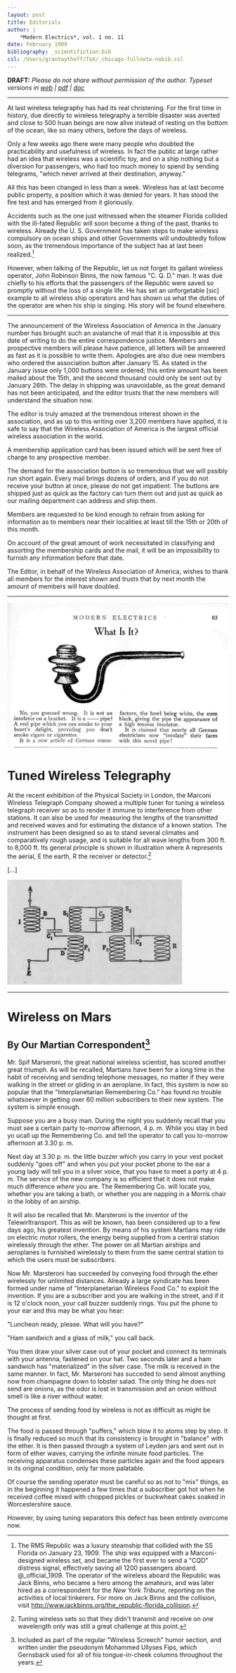 ```yaml
---
layout: post
title: Editorials
author: |
    *Modern Electrics*, vol. 1 no. 11
date: February 1909
bibliography: _scientifiction.bib
csl: /Users/grantwythoff/TeX/_chicago-fullnote-nobib.csl
---
```


**DRAFT:** *Please do not share without permission of the author. Typeset versions in  [web](http://gernsback.wythoff.net/190902_editorials.html) \|  [pdf](https://github.com/gwijthoff/perversity_of_things/blob/gh-pages/typeset_drafts/190902_editorials.pdf?raw=true) \| [doc](https://github.com/gwijthoff/perversity_of_things/blob/gh-pages/typeset_drafts/190902_editorials.docx)*

* * * * * * * 

At last wireless telegraphy has had its real christening.  For the first time in history, due directly to wireless telegraphy a terrible disaster was averted and close to 500 huan beings are now alive instead of resting on the bottom of the ocean, like so many others, before the days of wireless.

Only a few weeks ago there were many people who doubted the practicability and usefulness of wireless.  In fact the public at large rather had an idea that wireless was a scientific toy, and on a ship nothing but a diversion for passengers, who had too much money to spend by sending telegrams, "which never arrived at their destination, anyway."

All this has been changed in less than a week.  Wireless has at last become public property, a position which it was denied for years.  It has stood the fire test and has emerged from it gloriously.

Accidents such as the one just witnessed when the steamer Florida collided with the ill-fated Republic will soon become a thing of the past, thanks to wireless.  Already the U. S. Government has taken steps to make wireless compulsory on ocean ships and other Governments will undoubtedly follow soon, as the tremendous importance of the subject has at last been realized.[^rms]

However, when talking of the Republic, let us not forget its gallant wireless operator, John Robinson Binns, the now famous "C. Q. D." man.  It was due chiefly to his efforts that the passengers of the Republic were saved so promptly without the loss of a single life.  He has set an unforgetable [sic] example to all wireless ship operators and has shown us what the duties of the operator are when his ship is singing.  His story will be found elsewhere.

* * * * * * * * * * * 

The announcement of the Wireless Association of America in the January number has brought such an avalanche of mail that it is impossible at this date of writing to do the entire correspondence justice.  Members and prospective members will please have patience, all letters will be answered as fast as it is possible to write them.  Apologies are also due new members who ordered the association button after January 15.  As stated in the January issue only 1,000 buttons were ordered; this entire amount has been mailed about the 15th, and the second thousand could only be sent out by January 26th.  The delay in shipping was unavoidable, as the great demand has not been anticipated, and the editor trusts that the new members will understand the situation now.

The editor is truly amazed at the tremendous interest shown in the association, and as up to this writing over 3,200 members have applied, it is safe to say that the Wireless Association of America is the largest official wireless association in the world.

A membership application card has been issued which will be sent free of charge to any prospective member.

The demand for the association button is so tremendous that we will pssibly run short again.  Every mail brings dozens of orders, and if you do not receive your button at once, please do not get impatient.  The buttons are shipped just as quick as the factory can turn them out and just as quick as our mailing department can address and ship them.

Members are requested to be kind enough to refrain from asking for information as to members near their localities at least till the 15th or 20th of this month.

On account of the great amount of work necessitated in classifying and assorting the membership cards and the mail, it will be an impossibility to furnish any information before that date.

The Editor, in behalf of the Wireless Association of America, wishes to thank all members for the interest shown and trusts that by next month the amount of members will have doubled.

* * * * * * * * * * * 

![](images/not_a_pipe_me191005.png)

# Tuned Wireless Telegraphy

At the recent exhibition of the Physical Society in London, the Marconi Wireless Telegraph Company showed a multiple tuner for tuning a wireless telegraph receiver so as to render it immune to interference from other stations.  It can also be used for measuring the lengths of the transmitted and received waves and for estimating the distance of a known station.  The instrument has been designed so as to stand several climates and comparatively rough usage, and is suitable for all wave lengths from 300 ft. to 8,000 ft.  Its general principle is shown in illustration where A represents the aerial, E the earth, R the receiver or detector.[^tnr]

[…]

![](images/marconi_tuned.png)

* * * * * * * * * * * * 

# Wireless on Mars

## By Our Martian Correspondent[^fps]

Mr. Spif Marseroni, the great national wireless scientist, has scored another great triumph.  As will be recalled, Martians have been for a long time in the habit of receiving and sending telephone messages, no matter if they were walking in the street or gliding in an aeroplane.  In fact, this system is now so popular that the "Interplanetarian Remembering Co." has found no trouble whatsoever in getting over 60 million subscribers to their new system.  The system is simple enough.

Suppose you are a busy man.  During the night you suddenly recall that you must see a certain party to-morrow afternoon, 4 p. m.  While you stay in bed yo ucall up the Remembering Co. and tell the operator to call you to-morrow afternoon at 3.30 p. m.

Next day at 3.30 p. m. the little buzzer which you carry in your vest pocket suddenly "goes off" and when you put your pocket phone to the ear a young lady will tell you in a silver voice, that you have to meet a party at 4 p. m.  The service of the new company is so efficient that it does not make much difference *where* you are.  The Remembering Co. will locate you, whether you are taking a bath, or whether you are napping in a Morris chair in the lobby of an airship.

It will also be recalled that Mr. Marsteroni is the inventor of the Telewirltransport.  This as will be known, has been considered up to a few days ago, his greatest invention.  By means of his system Martians may ride on electric motor rollers, the energy being supplied from a central station wirelessly through the ether.  The power on all Martian airships and aeroplanes is furnished wirelessly to them from the same central station to which the users must be subscribers.

Now Mr. Marsteroni has succeeded by conveying food through the ether wirelessly for unlimited distances.  Already a large syndicate has been formed under name of "Interplanetarian Wireless Food Co." to exploit the invention.  If you are a subscriber and you are walking in the street, and if it is 12 o'clock noon, your call buzzer suddenly rings.  You put the phone to your ear and this may be what you hear:

"Luncheon ready, please.  What will you have?"

"Ham sandwich and a glass of milk," you call back.

You then draw your silver case out of your pocket and connect its terminals with your antenna, fastened on your hat.  Two seconds later and a ham sandwich has "materialized" in the silver case.  The milk is received in the same manner.  In fact, Mr. Marseroni has succeded to send almost anything now from champagne down to lobster salad.  The only thing he does not send are onions, as the odor is lost in transmission and an onion without smell is like a river without water.

The process of sending food by wireless is not as difficult as might be thought at first.

The food is passed through "puffers," which blow it to atoms step by step.  It is finally reduced so much that its consistency is brought in "balance" with the ether.  It is then passed through a system of Leyden jars and sent out in form of ether waves, carrying the infinite minute food particles.  The receiving apparatus condenses these particles again and the food appears in its original condition, only far more palatable.

Of course the sending operator must be careful so as not to "mix" things, as in the beginning it happened a few times that a subscriber got hot when he received coffee mixed with chopped pickles or buckwheat cakes soaked in Worcestershire sauce.

However, by using tuning separators this defect has been entirely overcome now.

[^rms]:  The RMS Republic was a luxury steamship that collided with the SS Florida on January 23, 1909.  The ship was equipped with a Marconi-designed wireless set, and became the first ever to send a "CQD" distress signal, effectively saving all 1200 passengers aboard.  @_official_1909.  The operator of the wireless aboard the Republic was Jack Binns, who became a hero among the amateurs, and was later hired as a correspondent for the *New York Tribune,* reporting on the activities of local tinkerers.  For more on Jack Binns and the collision, visit <http://www.jackbinns.org/the_republic-florida_collision>.

[^tnr]:  Tuning wireless sets so that they didn't transmit and receive on one wavelength only was still a great challenge at this point.

[^fps]:  Included as part of the regular "Wireless Screech" humor section, and written under the pseudonym Mohammed Ullyses Fips, which Gernsback used for all of his tongue-in-cheek columns throughout the years.